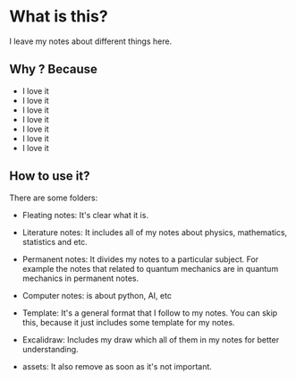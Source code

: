 # What is this?
I leave my notes about different things here. 

## Why ? Because
 - I love it
 - I love it
 - I love it
 - I love it
 - I love it
 - I love it
 - I love it
 
 
 
 
## How to use it?
 
There are some folders:
 
- Fleating notes: It's clear what it is.

- Literature notes: It includes all of my notes about physics, mathematics, statistics and etc.

- Permanent notes: It divides my notes to a particular subject. For example the notes that related to quantum mechanics are in quantum mechanics in permanent notes.

- Computer notes: is about python, AI, etc

- Template: It's a general format that I follow to my notes. You can skip this, because it just includes some template for my notes.

- Excalidraw: Includes my draw which all of them in my notes for better understanding.

- assets: It also remove as soon as it's not important.

